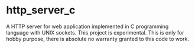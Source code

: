 # http_server_c
A HTTP server for web application implemented in C programming language with UNIX sockets.
This project is experimental. This is only for hobby purpose, there is absolute no warranty granted to this code to work.
